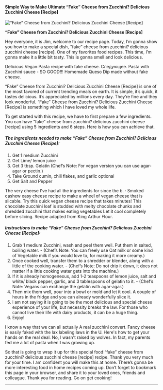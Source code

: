             

#### Simple Way to Make Ultimate “Fake” Cheese from Zucchini? Delicious Zucchini Cheese \[Recipe\]

![“Fake” Cheese from Zucchini? Delicious Zucchini Cheese [Recipe]](https://img-global.cpcdn.com/recipes/3e730bc89b4317d6/751x532cq70/fake-cheese-from-zucchini-delicious-zucchini-cheese-recipe-recipe-main-photo.jpg)

**“Fake” Cheese from Zucchini? Delicious Zucchini Cheese \[Recipe\]**

Hey everyone, it is Jim, welcome to our recipe page. Today, I’m gonna show you how to make a special dish, “fake” cheese from zucchini? delicious zucchini cheese \[recipe\]. One of my favorites food recipes. This time, I’m gonna make it a little bit tasty. This is gonna smell and look delicious.

Delicious Vegan Pasta recipe with fake cheese. Следующее. Pasta with Zucchini sauce - SO GOOD!!! Homemade Queso Dip made without fake cheese.

“Fake” Cheese from Zucchini? Delicious Zucchini Cheese \[Recipe\] is one of the most favored of current trending meals on earth. It is simple, it’s quick, it tastes delicious. It’s appreciated by millions every day. They’re fine and they look wonderful. “Fake” Cheese from Zucchini? Delicious Zucchini Cheese \[Recipe\] is something which I have loved my whole life.

To get started with this recipe, we have to first prepare a few ingredients. You can have “fake” cheese from zucchini? delicious zucchini cheese \[recipe\] using 5 ingredients and 6 steps. Here is how you can achieve that.

##### The ingredients needed to make “Fake” Cheese from Zucchini? Delicious Zucchini Cheese \[Recipe\]:

1.  Get 1 medium Zucchini
2.  Get Lime/ lemon juice
3.  Get 3 tbsp. Gelatin (Chef’s Note: For vegan version you can use agar-agar or pectin.)
4.  Take Ground cumin, chili flakes, and garlic optional
5.  Get Salt and Pepper

The very cheese I've had all the ingredients for since the b. · Smoked cashew easy cheese recipe to make a wheel of vegan cheese that is slicable. Try this quick vegan cheese recipe that takes minutes! This chocolate zucchini loaf is studded with melty chocolate chunks and shredded zucchini that makes eating vegetables Let it cool completely before slicing. Recipe adapted from King Arthur Flour.

##### Instructions to make “Fake” Cheese from Zucchini? Delicious Zucchini Cheese \[Recipe\]:

1.  Grab 1 medium Zucchini, wash and peel them well. Put them in salted, boiling water. - (Chef’s Note: You can freely use Oat milk or some kind of Vegetable milk if you would love to, for making it more creamy.)
2.  Once cooked well, transfer them to a shredder or blender, along with a little of the cooking water. - (Chef’s Note: Do not drip it down, it does not matter if a little cooking water gets into the machine.)
3.  If it is already homogeneous, add 1-2 teaspoons of lemon juice, salt and white/ black pepper, garlic, and 3 tablespoons of gelatin to it. - (Chef’s Note: Vegans can exchange the gelatin with agar-agar.)
4.  Then mix them well, pour into a bowl or mold and let it cool. A couple of hours in the fridge and you can already wonderfully slice it.
5.  I am not saying it is going to be the most delicious and special cheese experience of your life, but necessity breaks the law. For those who cannot live their life with dairy products, it can be a huge thing.
6.  Enjoy!

I know a way that we can all actually A real zucchini convert. Fancy cheese is easily faked with the lax labeling laws in the U. Here's how to get your hands on the real deal. No, I wasn't raised by wolves. In fact, my parents fed me a lot of pasta when I was growing up.

So that is going to wrap it up for this special food “fake” cheese from zucchini? delicious zucchini cheese \[recipe\] recipe. Thank you very much for your time. I am confident you will make this at home. There’s gonna be more interesting food in home recipes coming up. Don’t forget to bookmark this page in your browser, and share it to your loved ones, friends and colleague. Thank you for reading. Go on get cooking!

* * *